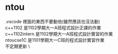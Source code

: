 # ntou
.vscode 裡面的東西不要動他(雖然應該也沒法動) \
c++1102 是1102學期大一A班程式設計正課的作業 \
c++1102intern 是1102學期大一A班程式設計實習的作業 \
ntoucse1C 是1101學期大一C班的程式設計實習作業 \
不定期更新 \
